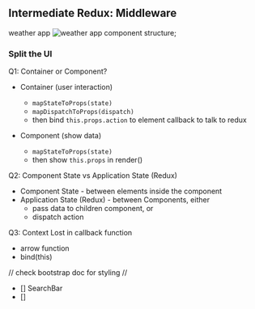 Intermediate Redux: Middleware
------------------------------

weather app
![weather app component structure](./weatheapp_component_structure);

### Split the UI

Q1: Container or Component?
- Container (user interaction)
  - `mapStateToProps(state)`
  - `mapDispatchToProps(dispatch)`
  - then bind `this.props.action` to element callback to talk to redux

- Component (show data)
  -  `mapStateToProps(state)` 
  - then show `this.props` in render()

Q2: Component State vs Application State (Redux)
- Component State - between elements inside the component
- Application State (Redux) - between Components, either
  - pass data to children component, or
  - dispatch action

Q3: Context Lost in callback function
- arrow function
- bind(this)

// check bootstrap doc for styling
// 
- [] SearchBar
- [] 


